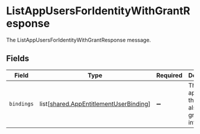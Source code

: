 # ListAppUsersForIdentityWithGrantResponse

The ListAppUsersForIdentityWithGrantResponse message.


## Fields

| Field                                                                                          | Type                                                                                           | Required                                                                                       | Description                                                                                    |
| ---------------------------------------------------------------------------------------------- | ---------------------------------------------------------------------------------------------- | ---------------------------------------------------------------------------------------------- | ---------------------------------------------------------------------------------------------- |
| `bindings`                                                                                     | list[[shared.AppEntitlementUserBinding](undefined/models/shared/appentitlementuserbinding.md)] | :heavy_minus_sign:                                                                             | The list of app users that may also have grant information.                                    |